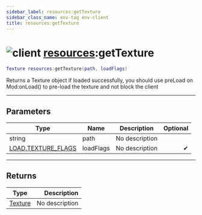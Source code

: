 ```yaml
---
sidebar_label: resources:getTexture
sidebar_class_name: env-tag env-client
title: resources:getTexture
---
```


# <img src='/img/wiki/client.png' alt='client' classname='env-tag' /> [resources](../resources/README.md):getTexture

```lua
Texture resources:getTexture(path, loadFlags)
```

Returns a Texture object if loaded successfully, you should use preLoad on Mod:onLoad() to pre-load the texture and not block the client<br/>

-----------------
## Parameters

| Type   | Name | Description | Optional |
| ------ | ---- | ----------- | -------: |
| string | path | No description |   |
| [LOAD.TEXTURE_FLAGS](../load.texture_flags/README.md) | loadFlags | No description | ✔ |

-----------------
## Returns

| Type   | Description |
| ------ | ----------: |
| [Texture](../texture/README.md) | No description |
